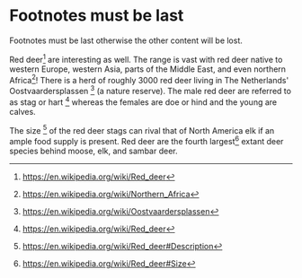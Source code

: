 # Footnotes must be last

Footnotes must be last otherwise the other content will be lost.

Red deer[^1] are interesting as well.
The range is vast with red deer native to western Europe, western Asia, parts
of the Middle East, and even northern Africa[^2]!
There is a herd of roughly 3000 red deer living in The Netherlands'
Oostvaardersplassen [^3] (a nature reserve).
The male red deer are referred to as stag or hart [^1] whereas the females are
doe or hind and the young are calves.

The size [^4] of the red deer stags can rival that of North America elk if an
ample food supply is present. Red deer are the fourth largest[^5] extant deer
species behind moose, elk, and sambar deer.

[^1]: https://en.wikipedia.org/wiki/Red_deer
[^2]: https://en.wikipedia.org/wiki/Northern_Africa
[^3]: https://en.wikipedia.org/wiki/Oostvaardersplassen
[^4]: https://en.wikipedia.org/wiki/Red_deer#Description
[^5]: https://en.wikipedia.org/wiki/Red_deer#Size
<!--- I tried to stash a comment at the bottom, but it will be shuffled around --->
